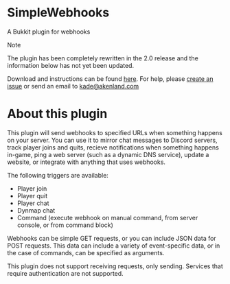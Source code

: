 # SimpleWebhooks
A Bukkit plugin for webhooks

> [!NOTE]
> The plugin has been completely rewritten in the 2.0 release and the information below has not yet been updated.

Download and instructions can be found [here](https://github.com/Akenland/SimpleWebhooks/releases). For help, please [create an issue](https://github.com/Akenland/SimpleWebhooks/issues/new) or send an email to kade@akenland.com

# About this plugin
This plugin will send webhooks to specified URLs when something happens on your server. You can use it to mirror chat messages to Discord servers, track player joins and quits, recieve notifications when something happens in-game, ping a web server (such as a dynamic DNS service), update a website, or integrate with anything that uses webhooks. 

The following triggers are available:
* Player join
* Player quit
* Player chat
* Dynmap chat
* Command (execute webhook on manual command, from server console, or from command block)

Webhooks can be simple GET requests, or you can include JSON data for POST requests. This data can include a variety of event-specific data, or in the case of commands, can be specified as arguments.

This plugin does not support receiving requests, only sending. Services that require authentication are not supported. 